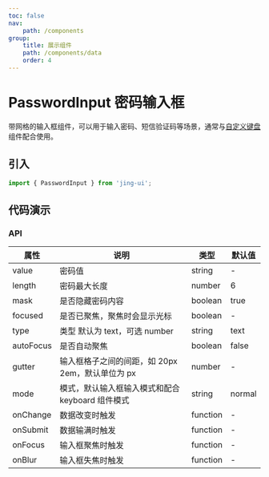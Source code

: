 ```yaml
---
toc: false
nav:
    path: /components
group:
    title: 展示组件
    path: /components/data
    order: 4
---
```


# PasswordInput 密码输入框

带网格的输入框组件，可以用于输入密码、短信验证码等场景，通常与[自定义键盘](./keyboard)组件配合使用。

## 引入

```js
import { PasswordInput } from 'jing-ui';
```

## 代码演示

<code src="./demo/index.tsx"></code>

### API

| 属性      | 说明                                             | 类型     | 默认值 |
| --------- | ------------------------------------------------ | -------- | ------ |
| value     | 密码值                                           | string   | -      |
| length    | 密码最大长度                                     | number   | 6      |
| mask      | 是否隐藏密码内容                                 | boolean  | true   |
| focused   | 是否已聚焦，聚焦时会显示光标                     | boolean  | -      |
| type      | 类型 默认为 text，可选 number                    | string   | text   |
| autoFocus | 是否自动聚焦                                     | boolean  | false  |
| gutter    | 输入框格子之间的间距，如 20px 2em，默认单位为 px | number   | -      |
| mode      | 模式，默认输入框输入模式和配合 keyboard 组件模式 | string   | normal |
| onChange  | 数据改变时触发                                   | function | -      |
| onSubmit  | 数据输满时触发                                   | function | -      |
| onFocus   | 输入框聚焦时触发                                 | function | -      |
| onBlur    | 输入框失焦时触发                                 | function | -      |
